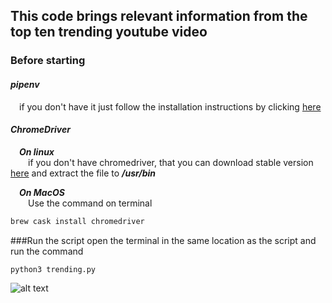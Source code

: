 ## This code brings relevant information from the top ten trending youtube video

### Before starting
#### **_pipenv_**
&emsp;if you don't have it just follow the installation instructions by clicking [here](https://pypi.org/project/pipenv/)

#### **_ChromeDriver_**
&emsp;**_On linux_**<br>
&emsp;&emsp;if you don't have chromedriver, that you can download stable version [here](https://chromedriver.chromium.org/downloads) and extract the file to **_/usr/bin_**

&emsp;**_On MacOS_**<br>
&emsp;&emsp;Use the command on terminal
```sh
brew cask install chromedriver
```

###Run the script
open the terminal in the same location as the script and run the command
```sh
python3 trending.py
```

![alt text](https://i.imgur.com/PnftdX3.png)
